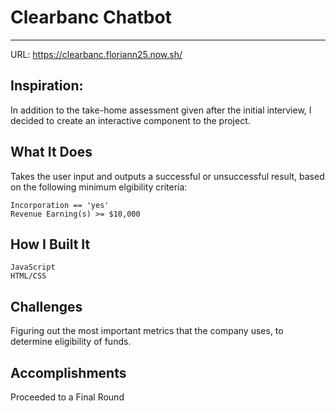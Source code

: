 # Clearbanc Chatbot
---
URL: https://clearbanc.floriann25.now.sh/

## Inspiration:

In addition to the take-home assessment given after the initial interview, I decided to create an interactive component to the project. 

## What It Does

Takes the user input and outputs a successful or unsuccessful result, based on the following minimum elgibility criteria:
```
Incorporation == 'yes'
Revenue Earning(s) >= $10,000
```

## How I Built It

```
JavaScript
HTML/CSS
```
## Challenges

Figuring out the most important metrics that the company uses, to determine eligibility of funds. 


## Accomplishments

Proceeded to a Final Round
